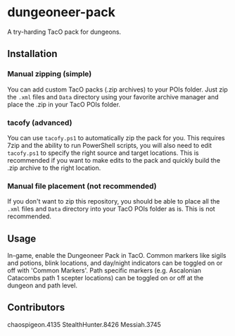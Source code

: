 # dungeoneer-pack
A try-harding TacO pack for dungeons.

## Installation
### Manual zipping (simple)
You can add custom TacO packs (.zip archives) to your POIs folder. Just zip the `.xml` files and `Data` directory using your favorite archive manager and place the .zip in your TacO POIs folder.

### tacofy (advanced)
You can use `tacofy.ps1` to automatically zip the pack for you. This requires 7zip and the ability to run PowerShell scripts, you will also need to edit `tacofy.ps1` to specify the right source and target locations. This is recommended if you want to make edits to the pack and quickly build the .zip archive to the right location.

### Manual file placement (not recommended)
If you don't want to zip this repository, you should be able to place all the `.xml` files and `Data` directory into your TacO POIs folder as is. This is not recommended.

## Usage
In-game, enable the Dungeoneer Pack in TacO. Common markers like sigils and potions, blink locations, and day/night indicators can be toggled on or off with 'Common Markers'. Path specific markers (e.g. Ascalonian Catacombs path 1 scepter locations) can be toggled on or off at the dungeon and path level.

## Contributors
chaospigeon.4135
StealthHunter.8426
Messiah.3745
